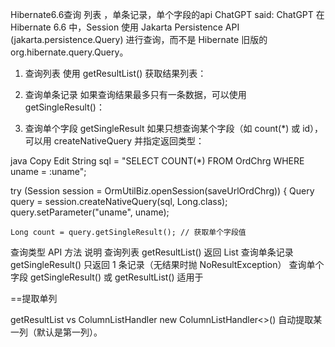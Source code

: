 


Hibernate6.6查询 列表  ，单条记录，单个字段的api
ChatGPT said:
ChatGPT
在 Hibernate 6.6 中，Session 使用 Jakarta Persistence API (jakarta.persistence.Query) 进行查询，而不是 Hibernate 旧版的 org.hibernate.query.Query。

1. 查询列表
   使用 getResultList() 获取结果列表：


2. 查询单条记录
   如果查询结果最多只有一条数据，可以使用 getSingleResult()：


3. 查询单个字段  getSingleResult
   如果只想查询某个字段（如 count(*) 或 id），可以用 createNativeQuery 并指定返回类型：

java
Copy
Edit
String sql = "SELECT COUNT(*) FROM OrdChrg WHERE uname = :uname";

try (Session session = OrmUtilBiz.openSession(saveUrlOrdChrg)) {
Query<Long> query = session.createNativeQuery(sql, Long.class);
query.setParameter("uname", uname);

    Long count = query.getSingleResult(); // 获取单个字段值



查询类型	API 方法	说明
查询列表	getResultList()	返回 List<T>
查询单条记录	getSingleResult()	只返回 1 条记录（无结果时抛 NoResultException）
查询单个字段	getSingleResult() 或 getResultList()	适用于 



==提取单列

getResultList  vs  ColumnListHandler
new ColumnListHandler<>() 自动提取某一列（默认是第一列）。